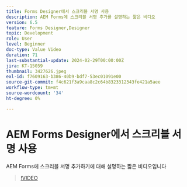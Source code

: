 ```yaml
---
title: Forms Designer에서 스크리블 서명 사용
description: AEM Forms에 스크리블 서명 추가를 설명하는 짧은 비디오
version: 6.5
feature: Forms Designer,Designer
topic: Development
role: User
level: Beginner
doc-type: Value Video
duration: 71
last-substantial-update: 2024-02-29T00:00:00Z
jira: KT-15059
thumbnail: 3427626.jpeg
exl-id: f7609163-b386-40b9-bdf7-53ec01091e00
source-git-commit: f4c621f3a9caa8c2c64b8323312343fe421a5aee
workflow-type: tm+mt
source-wordcount: '34'
ht-degree: 0%

---
```


# AEM Forms Designer에서 스크리블 서명 사용

AEM Forms에 스크리블 서명 추가하기에 대해 설명하는 짧은 비디오입니다

>[!VIDEO](https://video.tv.adobe.com/v/3427626/?learn=on)
